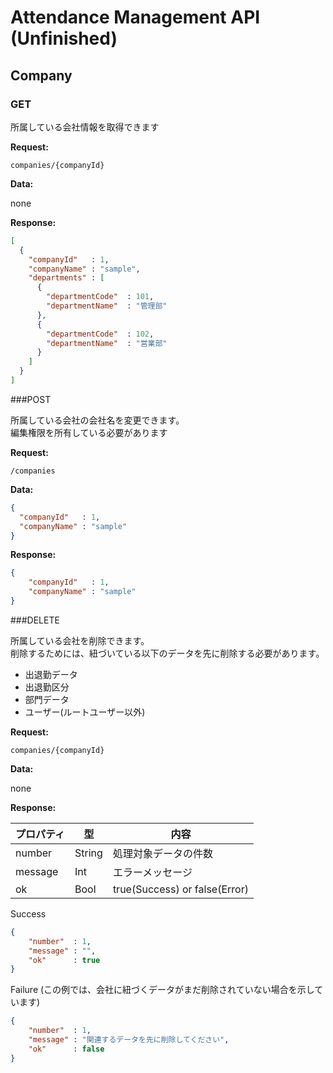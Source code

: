 # Attendance Management API (Unfinished)

## Company

### GET

所属している会社情報を取得できます

**Request:**

`companies/{companyId}`

**Data:**

none

**Response:**

```json
[
  {
    "companyId"   : 1,
    "companyName" : "sample",
    "departments" : [
      {
        "departmentCode"  : 101,
        "departmentName"  : "管理部"
      },
      {
        "departmentCode"  : 102,
        "departmentName"  : "営業部"
      }
    ]
  }
]
```

###POST

所属している会社の会社名を変更できます。<br>
編集権限を所有している必要があります

**Request:**

`/companies`

**Data:**

```json
{
  "companyId"   : 1,
  "companyName" : "sample"
}
```

**Response:**

```json
{
    "companyId"   : 1,
    "companyName" : "sample"
}
```

###DELETE

所属している会社を削除できます。<br>
削除するためには、紐づいている以下のデータを先に削除する必要があります。
- 出退勤データ
- 出退勤区分
- 部門データ
- ユーザー(ルートユーザー以外)

**Request:**

`companies/{companyId}`

**Data:**

none

**Response:**

|  プロパティ  |  型  |  内容  |
| ---- | ---- | ---- |
|  number  |  String  |  処理対象データの件数  |
|  message  |  Int  |  エラーメッセージ  |
|  ok  |  Bool  |  true(Success) or false(Error)  |


Success

```json
{
    "number"  : 1,
    "message" : "",
    "ok"      : true
}
```

Failure (この例では、会社に紐づくデータがまだ削除されていない場合を示しています)

```json
{
    "number"  : 1,
    "message" : "関連するデータを先に削除してください",
    "ok"      : false
}
```